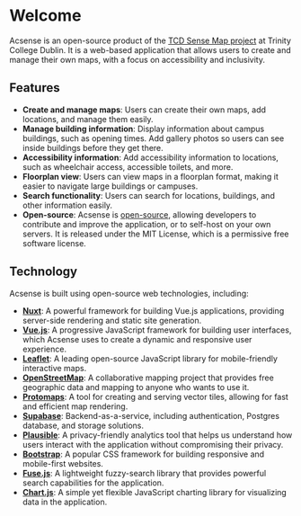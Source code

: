 # Welcome
Acsense is an open-source product of the [TCD Sense Map project](https://www.tcd.ie/disability/services/tcdsense.php) at Trinity College Dublin. It is a web-based application that allows users to create and manage their own maps, with a focus on accessibility and inclusivity.

## Features
- **Create and manage maps**: Users can create their own maps, add locations, and manage them easily.
- **Manage building information**: Display information about campus buildings, such as opening times. Add gallery photos so users can see inside buildings before they get there.
- **Accessibility information**: Add accessibility information to locations, such as wheelchair access, accessible toilets, and more.
- **Floorplan view**: Users can view maps in a floorplan format, making it easier to navigate large buildings or campuses.
- **Search functionality**: Users can search for locations, buildings, and other information easily.
- **Open-source**: Acsense is [open-source](https://github.com/dangoreilly/acsense), allowing developers to contribute and improve the application, or to self-host on your own servers. It is released under the MIT License, which is a permissive free software license. 

## Technology
Acsense is built using open-source web technologies, including:
- **[Nuxt](https://nuxt.com/)**: A powerful framework for building Vue.js applications, providing server-side rendering and static site generation.
- **[Vue.js](https://vuejs.org/)**: A progressive JavaScript framework for building user interfaces, which Acsense uses to create a dynamic and responsive user experience.
- **[Leaflet](https://leafletjs.com/)**: A leading open-source JavaScript library for mobile-friendly interactive maps.
- **[OpenStreetMap](https://www.openstreetmap.org/)**: A collaborative mapping project that provides free geographic data and mapping to anyone who wants to use it.
- **[Protomaps](https://protomaps.com/)**: A tool for creating and serving vector tiles, allowing for fast and efficient map rendering.
- **[Supabase](https://supabase.com/)**: Backend-as-a-service, including authentication, Postgres database, and storage solutions.
- **[Plausible](https://plausible.io/)**: A privacy-friendly analytics tool that helps us understand how users interact with the application without compromising their privacy.
- **[Bootstrap](https://getbootstrap.com/)**: A popular CSS framework for building responsive and mobile-first websites.
- **[Fuse.js](https://fusejs.io/)**: A lightweight fuzzy-search library that provides powerful search capabilities for the application.
- **[Chart.js](https://www.chartjs.org/)**: A simple yet flexible JavaScript charting library for visualizing data in the application.
